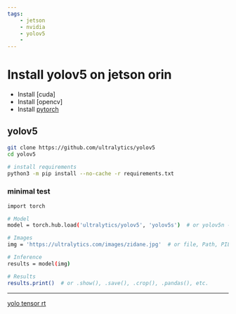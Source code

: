 ```yaml
---
tags:
    - jetson
    - nvidia
    - yolov5
    - 
---
```


# Install yolov5 on jetson orin

- Install [cuda]
- Install [opencv]
- Install [pytorch](jetson_pytorch_cuda_support)


## yolov5

```bash
git clone https://github.com/ultralytics/yolov5
cd yolov5

# install requirements
python3 -m pip install --no-cache -r requirements.txt
```


### minimal test

```bash
import torch

# Model
model = torch.hub.load('ultralytics/yolov5', 'yolov5s')  # or yolov5n - yolov5x6, custom

# Images
img = 'https://ultralytics.com/images/zidane.jpg'  # or file, Path, PIL, OpenCV, numpy, list

# Inference
results = model(img)

# Results
results.print()  # or .show(), .save(), .crop(), .pandas(), etc.
```

---

[yolo tensor rt](https://github.com/mailrocketsystems/JetsonYolov5)